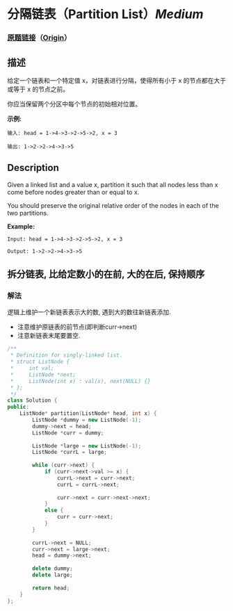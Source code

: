 # 分隔链表（Partition List）*Medium*
### [原题链接](https://leetcode-cn.com/problems/partition-list)（[Origin](https://leetcode.com/problems/partition-list)）
## 描述
给定一个链表和一个特定值 x，对链表进行分隔，使得所有小于 x 的节点都在大于或等于 x 的节点之前。

你应当保留两个分区中每个节点的初始相对位置。

**示例:**
```
输入: head = 1->4->3->2->5->2, x = 3

输出: 1->2->2->4->3->5
```

## Description
Given a linked list and a value x, partition it such that all nodes less than x come before nodes greater than or equal to x.

You should preserve the original relative order of the nodes in each of the two partitions.

**Example:**
```
Input: head = 1->4->3->2->5->2, x = 3

Output: 1->2->2->4->3->5
```


## 拆分链表, 比给定数小的在前, 大的在后, 保持顺序
### 解法
逻辑上维护一个新链表表示大的数, 遇到大的数往新链表添加.
- 注意维护原链表的前节点(即判断curr->next)
- 注意新链表末尾要置空.
```c++
/**
 * Definition for singly-linked list.
 * struct ListNode {
 *     int val;
 *     ListNode *next;
 *     ListNode(int x) : val(x), next(NULL) {}
 * };
 */
class Solution {
public:
    ListNode* partition(ListNode* head, int x) {
        ListNode *dummy = new ListNode(-1);
        dummy->next = head;
        ListNode *curr = dummy;
        
        ListNode *large = new ListNode(-1);
        ListNode *currL = large;
        
        while (curr->next) {
            if (curr->next->val >= x) {
                currL->next = curr->next;
                currL = currL->next;
                
                curr->next = curr->next->next;
            }
            else {
                curr = curr->next;
            }
        }
        
        currL->next = NULL;
        curr->next = large->next;
        head = dummy->next;
        
        delete dummy;
        delete large;
        
        return head;
    }
};
```